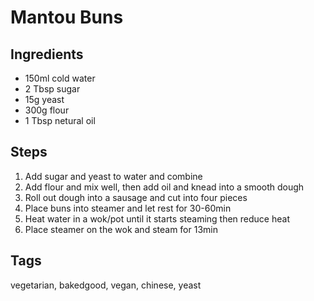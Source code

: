 # Mantou Buns

## Ingredients

* 150ml cold water
* 2 Tbsp sugar
* 15g yeast
* 300g flour
* 1 Tbsp netural oil

## Steps

1. Add sugar and yeast to water and combine
2. Add flour and mix well, then add oil and knead into a smooth dough
3. Roll out dough into a sausage and cut into four pieces
4. Place buns into steamer and let rest for 30-60min
5. Heat water in a wok/pot until it starts steaming then reduce heat 
6. Place steamer on the wok and steam for 13min

## Tags
vegetarian, bakedgood, vegan, chinese, yeast
